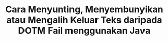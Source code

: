 ---
############################# Static ############################
layout: "auto-gen-gist"
draft: false
path: "ms/redaction/java/text/dotm"
otherformats: CSV DOC DOCM DOCX DOT DOTX PDF POT POTM PPS PPSM PPSX PPT PPTM PPTX RTF XLS XLSM XLSX XLT XLTM XLTX  

############################# Head ############################
head_title: "Redact DOTM Teks melalui Frasa Tepat /Ungkapan Biasa dalam Java"
head_description: "GroupDocs.Redaction s Java API membolehkan pemaju menyunting teks dari PDF DOC DOCX RTF XLSX CSV PPT PPTX & imej melalui frasa tepat atau ungkapan biasa dalam Java"

############################# Header ############################
title: "Cara Menyunting, Menyembunyikan atau Mengalih Keluar Teks daripada DOTM Fail menggunakan Java"
description: "GroupDocs.Redaction s Java API membolehkan untuk menyunting, menyembunyikan atau membuang teks sensitif daripada dokumen pemprosesan perkataan, lembaran kerja, persembahan, PDF s & imej."

################### SubMenu/Download Button #####################
button:
    enable: true

############################# About ############################
about:
    enable: true
    title: "Apakah Redaksi Teks?"
    content: |
        Redaksi Teks adalah proses membuang teks atau maklumat sulit atau tidak diingini dari dokumen digital sambil meninggalkan keseluruhan dokumen atau perenggan yang mengandunginya. Redaction membantu pengguna serta organisasi untuk melindungi maklumat sensitif mereka dengan menyembunyikan atau membuangnya secara kekal. Menggunakan GroupDocs.Redaction Java Pengguna API kini boleh menyunting, menyembunyikan atau mengalih keluar teks sensitif daripada dokumen pemprosesan perkataan, lembaran kerja, persembahan, PDF dan fail imej raster. API menyediakan pelbagai pilihan dan kaedah untuk redaksi maklumat peribadi dalam dokumen. Ia menyokong carian dan redact menggunakan padanan tepat atau ungkapan biasa, Gunakan teks (kod pengecualian) atau grafik (segi empat berwarna) redaksi dan banyak lagi. Jadi mengapa tidak mencubanya dan mengautomasikan proses redaksi dokumen anda dengan memuat turun API dan meneroka ciri asas dan lanjutannya. 

############################# Steps ############################
steps:
    enable: true
    block:
    - title_left: "Redact DOTM Frasa Tepat dalam Java"
      content_left: |
        GroupDocs.Redaction membolehkan untuk menyunting data sensitif atau peribadi dengan mudah daripada dokumen anda. Kes redaksi yang paling popular adalah untuk mengeluarkan teks dari dokumen. 

        Kod berikut boleh digunakan untuk menerapkan redaksi teks pada bahagian tertentu dokumen melalui frasa yang tepat. Ia membolehkan pengguna untuk menggantikan frasa tepat peribadi “Michal Clark” dengan peribadi (atau mana-mana kod pengecualian),

      title_right: "Keluarkan Data Sensitif daripada DOTM"
      content_right: |
        * Buat contoh kelas [Redactor](https://apireference.groupdocs.com/redaction/java/com.groupdocs.redaction/Redactor) & muat naik fail DOTM
        * Panggil kaedah Redactor.Apply dengan contoh baru kelas ExactPhraSeredAction
        * Panggil kaedah redactor.save dengan objek [ExactPhraSeredAction](https://apireference.groupdocs.com/redaction/java/com.groupdocs.redaction.redactions/ExactPhraseRedaction)
        * Panggil kaedah redactor.save untuk menyimpan perubahan 

      gisthash: "3202859fc19b5dfd14e8f073b70a18f8"
      gistfile: "redactexactphrase.java"
      
    - title_left: "Redaksi Teks Sensitif Kes di DOTM"
      content_left: |
        Contoh berikut membolehkan pengguna melakukan redaksi sensitif huruf huruf tepat untuk membuang atau menyembunyikan teks tertentu di dalam dokumen. Secara lalai, cari frasa yang tepat adalah kes tidak sensitif. 
        
      title_right: "Lakukan Redaksi Sensitif Kes melalui Java"
      content_right: |
        * Buat contoh kelas [Redactor](https://apireference.groupdocs.com/redaction/java/com.groupdocs.redaction/Redactor) & muat naik fail DOTM
        * Panggil kaedah Redactor.Apply dengan contoh baru kelas ExactPhraSeredAction
        * Panggil kaedah redactor.save dengan objek [ExactPhraSeredAction](https://apireference.groupdocs.com/redaction/java/com.groupdocs.redaction.redactions/ExactPhraseRedaction)
        * Panggil kaedah redactor.save untuk menyimpan perubahan 
        
      gisthash: "a43e3ce358f93df92373b5441bc579fb"
      gistfile: "casesensitiveredaction.java"

    - title_left: "Redact Teks dalam DOTM melalui Kotak Warna"
      content_left: |
        Daripada mengeluarkan teks yang disunting atau meletakkan rentetan di sana, ia juga mungkin untuk meletakkan kotak warna di atas teks yang disunting. Dalam kes ini teks yang dipadankan akan dikeluarkan dan segi empat tepat berwarna akan diletakkan di atas teks yang disunting.
        
      title_right: "Gunakan Kotak Warna untuk Mengalih Keluar Teks dalam Java"
      content_right: |
        * Buat contoh kelas [Redactor](https://apireference.groupdocs.com/redaction/java/com.groupdocs.redaction/Redactor) & muat naik fail DOTM
        * Panggil kaedah Redactor.Apply dengan contoh baru kelas ExactPhraSeredAction
        * Panggil kaedah redactor.save dengan objek [ExactPhraSeredAction](https://apireference.groupdocs.com/redaction/java/com.groupdocs.redaction.redactions/ExactPhraseRedaction)
        * Panggil kaedah redactor.save untuk menyimpan perubahan 
        
      gisthash: "6d83e791388b6834a372dc90f4b455f6"
      gistfile: "redacttextusingcolorbox.java"

    - title_left: "Keperluan Sistem"
      content_left: |
        GroupDocs.Redaction for Java API disokong pada semua platform utama dan sistem operasi. Untuk panduan keperluan sistem yang lengkap, sila lawati [keperluan sistem](https://docs.groupdocs.com/redaction/java/system-requirements) Sebelum melaksanakan kod di bawah, sila pastikan bahawa anda mempunyai prasyarat berikut yang dipasang pada sistem anda:
        * Sistem Operasi: Microsoft Windows, Linux, Mac OS
        * Persekitaran Pembangunan: NetBeans, IDEA Intellij, Eclipse dan lain-lain
        * Java Runtime Environment: J2SE 6.0 dan ke atas
        * Dapatkan versi terbaru GroupDocs.Redaction for Java dari [Maven](https://repository.groupdocs.com/webapp/#/artifacts/browse/tree/General/repo/com/groupdocs/groupdocs-redaction)
        
      title_right: "Mengapa Menggunakan GroupDocs.Redaction"
      content_right: |
        * Benarkan pengguna menambah format dokumen tersuai dan jenis redaksi
        * Tiada perisian tambahan diperlukan untuk mengalih keluar maklumat sensitif
        * Keupayaan untuk menetapkan dokumen rendering julat halaman sebagai PDF
        * Cara mudah untuk menyunting pelbagai jenis metadata: nama pengarang, versi, tajuk, subjek, perihalan dan banyak lagi
        * Pengekstrakan maklumat dokumen - jenis fail, kiraan halaman dll.

############################# Demos ############################
demos:
    enable: true
############################# More Formats ############################
more_formats:
    enable: true

############################# Back to top ###############################
back_to_top:
    enable: true
---